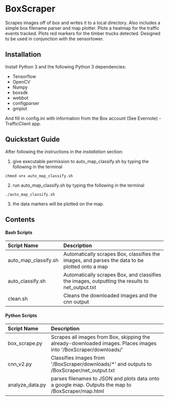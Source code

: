 # BoxScraper
Scrapes images off of box and writes it to a local directory. Also includes a simple box filename parser and map plotter. Plots a heatmap for the traffic events tracked. Plots red markers for the timber trucks detected. Designed to be used in conjunction with the sensortower.

## Installation
Install Python 3 and the following Python 3 dependencies:
- Tensorflow
- OpenCV
- Numpy
- boxsdk
- webbot
- configparser
- gmplot

And fill in config.ini with information from the Box account (See Evernote) - TrafficClient app.

## Quickstart Guide
After following the instructions in the *installation* section:
1. give executable permission to auto_map_classify.sh by typing the following in the terminal
```
chmod u+x auto_map_classify.sh
```
2. run auto_map_classify.sh by typing the following in the terminal
```
./auto_map_classify.sh
```
3. the data markers will be plotted on the map.


## Contents
#### Bash Scripts
| Script Name | Description |
|:------------|:------------|
|auto_map_classify.sh| Automatically scrapes Box, classifies the images, and parses the data to be plotted onto a map|
|auto_classify.sh| Automatically scrapes Box, and classifies the images, outputting the results to net_output.txt|
|clean.sh| Cleans the downloaded images and the cnn output|

#### Python Scripts
| Script Name | Description |
|:------------|:------------|
|box_scrape.py| Scrapes all images from Box, skipping the already-downloaded images. Places images into '/BoxScraper/downloads/'|
|cnn_v2.py| Classifies images from '/BoxScraper/downloads/*' and outputs to /BoxScraper/net_output.txt|
|analyze_data.py|parses filenames to JSON and plots data onto a google map. Outputs the map to /BoxScraper/map.html|





